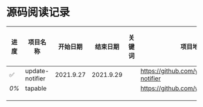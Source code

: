 # 源码阅读记录

| 进度  | 项目名称        | 开始日期  | 结束日期  | 关键词 | 项目地址                                  | 笔记地址 |
|-------|-----------------|-----------|-----------|--------|-------------------------------------------|----------|
|✅| update-notifier | 2021.9.27 | 2021.9.29 |        | https://github.com/yeoman/update-notifier |          |
|*0%*|tapable|           |           |        |https://github.com/webpack/tapable|          |
|       |                 |           |           |        |                                           |          |
|       |                 |           |           |        |                                           |          |
|       |                 |           |           |        |                                           |          |